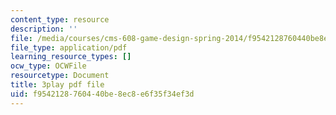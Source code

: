 ```yaml
---
content_type: resource
description: ''
file: /media/courses/cms-608-game-design-spring-2014/f9542128760440be8ec8e6f35f34ef3d_1506700.pdf
file_type: application/pdf
learning_resource_types: []
ocw_type: OCWFile
resourcetype: Document
title: 3play pdf file
uid: f9542128-7604-40be-8ec8-e6f35f34ef3d
---
```

